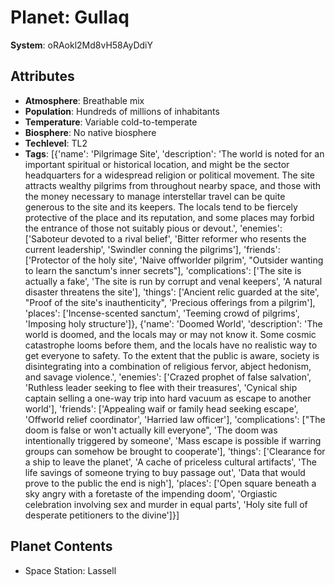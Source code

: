 # Planet: Gullaq

**System**: oRAokl2Md8vH58AyDdiY

## Attributes
- **Atmosphere**: Breathable mix
- **Population**: Hundreds of millions of inhabitants
- **Temperature**: Variable cold-to-temperate
- **Biosphere**: No native biosphere
- **Techlevel**: TL2
- **Tags**: [{'name': 'Pilgrimage Site', 'description': 'The world is noted for an important spiritual or historical location, and might be the sector headquarters for a widespread religion or political movement. The site attracts wealthy pilgrims from throughout nearby space, and those with the money necessary to manage interstellar travel can be quite generous to the site and its keepers. The locals tend to be fiercely protective of the place and its reputation, and some places may forbid the entrance of those not suitably pious or devout.', 'enemies': ['Saboteur devoted to a rival belief', 'Bitter reformer who resents the current leadership', 'Swindler conning the pilgrims'], 'friends': ['Protector of the holy site', 'Naive offworlder pilgrim', "Outsider wanting to learn the sanctum's inner secrets"], 'complications': ['The site is actually a fake', 'The site is run by corrupt and venal keepers', 'A natural disaster threatens the site'], 'things': ['Ancient relic guarded at the site', "Proof of the site's inauthenticity", 'Precious offerings from a pilgrim'], 'places': ['Incense-scented sanctum', 'Teeming crowd of pilgrims', 'Imposing holy structure']}, {'name': 'Doomed World', 'description': 'The world is doomed, and the locals may or may not know it. Some cosmic catastrophe looms before them, and the locals have no realistic way to get everyone to safety. To the extent that the public is aware, society is disintegrating into a combination of religious fervor, abject hedonism, and savage violence.', 'enemies': ['Crazed prophet of false salvation', 'Ruthless leader seeking to flee with their treasures', 'Cynical ship captain selling a one-way trip into hard vacuum as escape to another world'], 'friends': ['Appealing waif or family head seeking escape', 'Offworld relief coordinator', 'Harried law officer'], 'complications': ["The doom is false or won't actually kill everyone", 'The doom was intentionally triggered by someone', 'Mass escape is possible if warring groups can somehow be brought to cooperate'], 'things': ['Clearance for a ship to leave the planet', 'A cache of priceless cultural artifacts', 'The life savings of someone trying to buy passage out', 'Data that would prove to the public the end is nigh'], 'places': ['Open square beneath a sky angry with a foretaste of the impending doom', 'Orgiastic celebration involving sex and murder in equal parts', 'Holy site full of desperate petitioners to the divine']}]

## Planet Contents
- Space Station: Lassell

